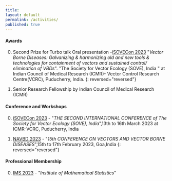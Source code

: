 ```yaml
---
title:
layout: default
permalink: /activities/
published: true
---
```


#### Awards
0. Second Prize for Turbo talk Oral presentation -[iSOVECon 2023](http://www.soveindia.org/downloads/First_Circular_iSOVE_Final_2.pdf) "*Vector Borne Diseases:
Galvanizing & harmonizing old and new tools & technologies for containment of vectors and sustained control/ elimination of VBDs*". "The Society for Vector Ecology (SOVE), India " at Indian Council of Medical Research (ICMR)- Vector Control Research Centre(VCRC), Puducherry, India.
{: reversed="reversed"}

1. Senior Research Fellowship by Indian Council of Medical Research (ICMR) 

#### Conference and Workshops 
0. [iSOVECon 2023](http://www.soveindia.org/downloads/First_Circular_iSOVE_Final_2.pdf) - "<i>THE SECOND INTERNATIONAL CONFERENCE of The Society for Vector Ecology (SOVE), India</i>",13th to 16th March 2023 at ICMR-VCRC, Puducherry, India

0. [NAVBD 2023](https://navbd.in/Circular_%2015th%20Conf.pdf) - "<i>15th CONFERENCE ON VECTORS AND VECTOR BORNE DISEASES</i>",15th to 17th February 2023, Goa,India
{: reversed="reversed"}

#### Professional Membership
0. [IMS 2023](https://imstat.org/) - "<i>Institute of Mathematical Statistics</i>"
